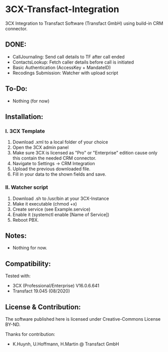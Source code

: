 # 3CX-Transfact-Integration
3CX Integration to Transfact Software (Transfact GmbH) using build-in CRM connector.


DONE:
-----
- CallJournaling: Send call details to TF after call ended
- ContactsLookup: Fetch caller details before call is initiated
- Basic Authentication (AccessKey + MandateID)
- Recodings Submission: Watcher with upload script

To-Do:
---------
- Nothing (for now)

Installation:
---------
### I. 3CX Template

1. Download .xml to a local folder of your choice
2. Open the 3CX admin panel
3. Make sure 3CX is licensed as "Pro" or "Enterprise" edition cause only this contain the needed CRM connector.
4. Navigate to Settings -> CRM Integration
5. Upload the previous downloaded file.
6. Fill in your data to the shown fields and save.

### II. Watcher script
1. Download .sh to /usr/bin at your 3CX-Instance
2. Make it executable (chmod +x)
3. Create service (see Example.service)
4. Enable it (systemctl enable [Name of Service])
5. Reboot PBX.

Notes:
---------
- Nothing for now.

Compatibility:
---------
Tested with:
- 3CX (Professional/Enterprise) V16.0.6.641
- Transfact 19.045 (08/2020)

License & Contribution:
---------
The software published here is licensed under Creative-Commons License BY-ND. 

Thanks for contribution:
- K.Huynh, U.Hoffmann, H.Martin @ Transfact GmbH
